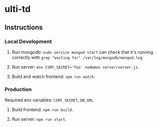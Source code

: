 # ulti-td

## Instructions

### Local Development

1. Run mongodb: `sudo service mongod start`
can check that it's running correctly with
`grep "waiting for" /var/log/mongodb/mongod.log`

2. Run server: `env CSRF_SECRET='foo' nodemon server/server.js`.

3. Build and watch frontend: `npm run watch`.

### Production

Required env variables: `CSRF_SECRET`, `DB_URL`

1. Build frontend: `npm run build`.

2. Run server: `npm run start`.
